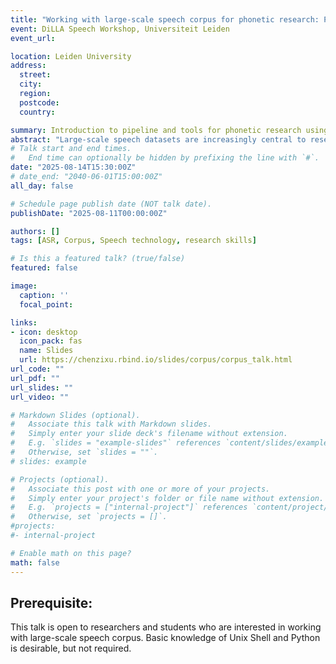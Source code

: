 ```yaml
---
title: "Working with large-scale speech corpus for phonetic research: Pipeline and tools"
event: DiLLA Speech Workshop, Universiteit Leiden
event_url: 

location: Leiden University
address:
  street: 
  city: 
  region: 
  postcode: 
  country: 

summary: Introduction to pipeline and tools for phonetic research using large-scale speech corpora.
abstract: "Large-scale speech datasets are increasingly central to research. This talk provides a practical overview of end-to-end workflows for working with large speech corpora, from acquisition and storage to preprocessing and querying. We will compare popular management ecosystems, including the file-based Kaldi style and the Hugging Face Datasets API, highlighting their respective advantages for annotation, scalability, and interoperability. Participants will learn how to adapt pre-trained large speech models such as Whisper, structure and validate metadata, efficiently query and filter large datasets, and leverage modern tools for distributed processing. "
# Talk start and end times.
#   End time can optionally be hidden by prefixing the line with `#`.
date: "2025-08-14T15:30:00Z"
# date_end: "2040-06-01T15:00:00Z"
all_day: false

# Schedule page publish date (NOT talk date).
publishDate: "2025-08-11T00:00:00Z"

authors: []
tags: [ASR, Corpus, Speech technology, research skills]

# Is this a featured talk? (true/false)
featured: false

image:
  caption: ''
  focal_point: 

links:
- icon: desktop
  icon_pack: fas
  name: Slides
  url: https://chenzixu.rbind.io/slides/corpus/corpus_talk.html
url_code: ""
url_pdf: ""
url_slides: ""
url_video: ""

# Markdown Slides (optional).
#   Associate this talk with Markdown slides.
#   Simply enter your slide deck's filename without extension.
#   E.g. `slides = "example-slides"` references `content/slides/example-slides.md`.
#   Otherwise, set `slides = ""`.
# slides: example

# Projects (optional).
#   Associate this post with one or more of your projects.
#   Simply enter your project's folder or file name without extension.
#   E.g. `projects = ["internal-project"]` references `content/project/deep-learning/index.md`.
#   Otherwise, set `projects = []`.
#projects:
#- internal-project

# Enable math on this page?
math: false
---
```


## Prerequisite:

This talk is open to researchers and students who are interested in working with large-scale speech corpus. 
Basic knowledge of Unix Shell and Python is desirable, but not required.

